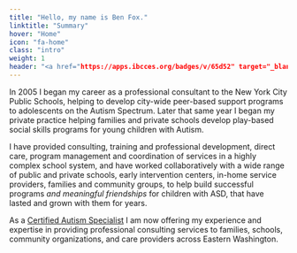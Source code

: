 ```yaml
---
title: "Hello, my name is Ben Fox."
linktitle: "Summary"
hover: "Home"
icon: "fa-home"
class: "intro"
weight: 1
header: "<a href="https://apps.ibcces.org/badges/v/65d52" target="_blank"><img width="100" style="float: right" src="/summary/cas.png" alt"Certified Autism Specialist"></a>"
---
```

In 2005 I began my career as a professional consultant to the New York City Public Schools, helping to develop city-wide peer-based support programs to adolescents on the Autism Spectrum. Later that same year I began my private practice helping families and private schools develop play-based social skills programs for young children with Autism.

I have provided consulting, training and professional development, direct care, program management and coordination of services in a highly complex school system, and have worked collaboratively with a wide range of public and private schools, early intervention centers, in-home service providers, families and community groups, to help build successful programs <i>and meaningful friendships</i> for children with ASD, that have lasted and grown with them for years.

As a [Certified Autism Specialist](https://apps.ibcces.org/badges/v/65d52) I am now offering my experience and expertise in providing professional consulting services to families, schools, community organizations, and care providers across Eastern Washington.
